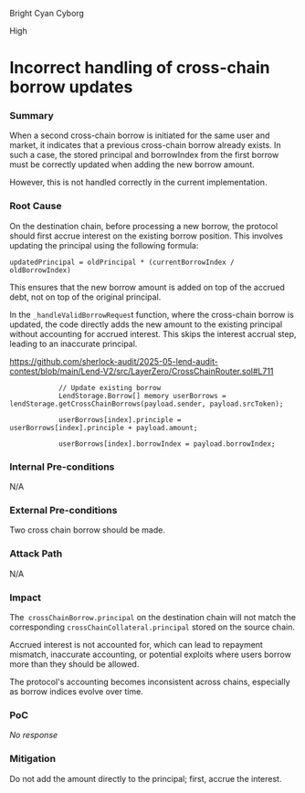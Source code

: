 Bright Cyan Cyborg

High

# Incorrect handling of cross-chain borrow updates

### Summary

When a second cross-chain borrow is initiated for the same user and market, it indicates that a previous cross-chain borrow already exists. In such a case, the stored principal and borrowIndex from the first borrow must be correctly updated when adding the new borrow amount.

However, this is not handled correctly in the current implementation.

### Root Cause

On the destination chain, before processing a new borrow, the protocol should first accrue interest on the existing borrow position. This involves updating the principal using the following formula:

`updatedPrincipal = oldPrincipal * (currentBorrowIndex / oldBorrowIndex)`

This ensures that the new borrow amount is added on top of the accrued debt, not on top of the original principal.


In the `_handleValidBorrowReques`t function, where the cross-chain borrow is updated, the code directly adds the new amount to the existing principal without accounting for accrued interest. This skips the interest accrual step, leading to an inaccurate principal.

https://github.com/sherlock-audit/2025-05-lend-audit-contest/blob/main/Lend-V2/src/LayerZero/CrossChainRouter.sol#L711
```solidity
            // Update existing borrow
            LendStorage.Borrow[] memory userBorrows = lendStorage.getCrossChainBorrows(payload.sender, payload.srcToken);
            
            userBorrows[index].principle = userBorrows[index].principle + payload.amount;
           
            userBorrows[index].borrowIndex = payload.borrowIndex;
```

### Internal Pre-conditions

N/A

### External Pre-conditions

Two cross chain borrow should be made.

### Attack Path

N/A

### Impact

The` crossChainBorrow.principal` on the destination chain will not match the corresponding `crossChainCollateral.principal` stored on the source chain.

Accrued interest is not accounted for, which can lead to repayment mismatch, inaccurate accounting, or potential exploits where users borrow more than they should be allowed.

The protocol's accounting becomes inconsistent across chains, especially as borrow indices evolve over time.

### PoC

_No response_

### Mitigation

Do not add the amount directly to the principal; first, accrue the interest.